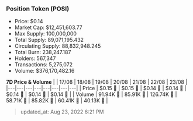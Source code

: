 
  ### Position Token (POSI)
  - Price: $0.14
  - Market Cap: $12,451,603.77
  - Max Supply: 100,000,000
  - Total Supply: 89,071,195.432
  - Circulating Supply: 88,832,948.245
  - Total Burn: 238,247.187
  - Holders: 567,347
  - Transactions: 5,275,072
  - Volume: $376,170,482.16

  **7D Price & Volume**
  | | 17&#x2F;08 | 18&#x2F;08 | 19&#x2F;08 | 20&#x2F;08 | 21&#x2F;08 | 22&#x2F;08 | 23&#x2F;08 |
  |---|---|---|---|---|---|---|---|
  | Price | $0.15 🔻 | $0.15 🔻 | $0.14 🔻 | $0.14 🔻 | $0.14 🚀 | $0.14 🔻 | $0.14 🔻 |
  | Volume | 91.94K 🚀 | 85.91K 🔻 | 126.74K 🚀 | 58.71K 🔻 | 85.82K 🚀 | 60.41K 🔻 | 40.13K 🔻 |

  > updated_at: Aug 23, 2022 6:21 PM

